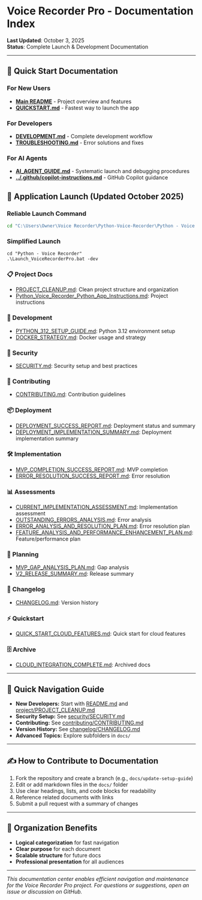 # Voice Recorder Pro - Documentation Index

**Last Updated**: October 3, 2025  
**Status**: Complete Launch & Development Documentation

---

## 🚀 Quick Start Documentation

### For New Users
- **[Main README](../README.md)** - Project overview and features
- **[QUICKSTART.md](QUICKSTART.md)** - Fastest way to launch the app

### For Developers
- **[DEVELOPMENT.md](DEVELOPMENT.md)** - Complete development workflow
- **[TROUBLESHOOTING.md](TROUBLESHOOTING.md)** - Error solutions and fixes

### For AI Agents
- **[AI_AGENT_GUIDE.md](AI_AGENT_GUIDE.md)** - Systematic launch and debugging procedures
- **[../.github/copilot-instructions.md](../.github/copilot-instructions.md)** - GitHub Copilot guidance

## 🔧 Application Launch (Updated October 2025)

### Reliable Launch Command
```cmd
cd "C:\Users\Owner\Voice Recorder\Python-Voice-Recorder\Python - Voice Recorder" && set PYTHONPATH=. && "C:\Users\Owner\Voice Recorder\Python-Voice-Recorder\venv\Scripts\python.exe" src\enhanced_main.py
```

### Simplified Launch
```batch
cd "Python - Voice Recorder"
.\Launch_VoiceRecorderPro.bat -dev
```

### 📋 Project Docs
- [PROJECT_CLEANUP.md](project/PROJECT_CLEANUP.md): Clean project structure and organization
- [Python_Voice_Recorder_Python_App_Instructions.md](project/Python_Voice_Recorder_Python_App_Instructions.md): Project instructions

### 🚀 Development
- [PYTHON_312_SETUP_GUIDE.md](development/PYTHON_312_SETUP_GUIDE.md): Python 3.12 environment setup
- [DOCKER_STRATEGY.md](development/DOCKER_STRATEGY.md): Docker usage and strategy

### 🔐 Security
- [SECURITY.md](security/SECURITY.md): Security setup and best practices

### 🤝 Contributing
- [CONTRIBUTING.md](contributing/CONTRIBUTING.md): Contribution guidelines

### 📦 Deployment
- [DEPLOYMENT_SUCCESS_REPORT.md](deployment/DEPLOYMENT_SUCCESS_REPORT.md): Deployment status and summary
- [DEPLOYMENT_IMPLEMENTATION_SUMMARY.md](deployment/DEPLOYMENT_IMPLEMENTATION_SUMMARY.md): Deployment implementation summary

### 🛠 Implementation
- [MVP_COMPLETION_SUCCESS_REPORT.md](implementation/MVP_COMPLETION_SUCCESS_REPORT.md): MVP completion
- [ERROR_RESOLUTION_SUCCESS_REPORT.md](implementation/ERROR_RESOLUTION_SUCCESS_REPORT.md): Error resolution

### 📊 Assessments
- [CURRENT_IMPLEMENTATION_ASSESSMENT.md](assessments/CURRENT_IMPLEMENTATION_ASSESSMENT.md): Implementation assessment
- [OUTSTANDING_ERRORS_ANALYSIS.md](assessments/OUTSTANDING_ERRORS_ANALYSIS.md): Error analysis
- [ERROR_ANALYSIS_AND_RESOLUTION_PLAN.md](assessments/ERROR_ANALYSIS_AND_RESOLUTION_PLAN.md): Error resolution plan
- [FEATURE_ANALYSIS_AND_PERFORMANCE_ENHANCEMENT_PLAN.md](assessments/FEATURE_ANALYSIS_AND_PERFORMANCE_ENHANCEMENT_PLAN.md): Feature/performance plan

### 🎯 Planning
- [MVP_GAP_ANALYSIS_PLAN.md](planning/MVP_GAP_ANALYSIS_PLAN.md): Gap analysis
- [V2_RELEASE_SUMMARY.md](planning/V2_RELEASE_SUMMARY.md): Release summary

### 📝 Changelog
- [CHANGELOG.md](changelog/CHANGELOG.md): Version history

### ⚡ Quickstart
- [QUICK_START_CLOUD_FEATURES.md](quickstart/QUICK_START_CLOUD_FEATURES.md): Quick start for cloud features

### 🗄 Archive
- [CLOUD_INTEGRATION_COMPLETE.md](archive/CLOUD_INTEGRATION_COMPLETE.md): Archived docs

---

## 🚀 Quick Navigation Guide
- **New Developers:** Start with [README.md](../README.md) and [project/PROJECT_CLEANUP.md](project/PROJECT_CLEANUP.md)
- **Security Setup:** See [security/SECURITY.md](security/SECURITY.md)
- **Contributing:** See [contributing/CONTRIBUTING.md](contributing/CONTRIBUTING.md)
- **Version History:** See [changelog/CHANGELOG.md](changelog/CHANGELOG.md)
- **Advanced Topics:** Explore subfolders in `docs/`

---

## ✍️ How to Contribute to Documentation
1. Fork the repository and create a branch (e.g., `docs/update-setup-guide`)
2. Edit or add markdown files in the `docs/` folder
3. Use clear headings, lists, and code blocks for readability
4. Reference related documents with links
5. Submit a pull request with a summary of changes

---

## 🎉 Organization Benefits
- **Logical categorization** for fast navigation
- **Clear purpose** for each document
- **Scalable structure** for future docs
- **Professional presentation** for all audiences

---

*This documentation center enables efficient navigation and maintenance for the Voice Recorder Pro project. For questions or suggestions, open an issue or discussion on GitHub.*
